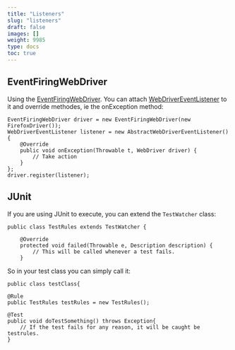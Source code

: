 ```yaml
---
title: "Listeners"
slug: "listeners"
draft: false
images: []
weight: 9985
type: docs
toc: true
---
```


## EventFiringWebDriver
Using the [EventFiringWebDriver][1]. You can attach [WebDriverEventListener][2] to it and override methodes, ie the onException method:

    EventFiringWebDriver driver = new EventFiringWebDriver(new FirefoxDriver());
    WebDriverEventListener listener = new AbstractWebDriverEventListener() {
        @Override
        public void onException(Throwable t, WebDriver driver) {
            // Take action
        }
    };
    driver.register(listener);


  [1]: https://seleniumhq.github.io/selenium/docs/api/java/org/openqa/selenium/support/events/EventFiringWebDriver.html
  [2]: https://seleniumhq.github.io/selenium/docs/api/java/org/openqa/selenium/support/events/WebDriverEventListener.html

## JUnit

If you are using JUnit to execute, you can extend the `TestWatcher` class:

    public class TestRules extends TestWatcher {
    
        @Override
        protected void failed(Throwable e, Description description) {
            // This will be called whenever a test fails.
        }
    
So in your test class you can simply call it:
    
    public class testClass{
    
    @Rule
    public TestRules testRules = new TestRules();
    
    @Test
    public void doTestSomething() throws Exception{
        // If the test fails for any reason, it will be caught be testrules.
    }

